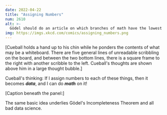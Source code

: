 ```yaml
---
date: 2022-04-22
title: "Assigning Numbers"
num: 2610
alt: >-
  Gödel should do an article on which branches of math have the lowest average theorem number.
img: https://imgs.xkcd.com/comics/assigning_numbers.png
---
```

[Cueball holds a hand up to his chin while he ponders the contents of what may be a whiteboard. There are five general lines of unreadable scribbling on the board, and between the two bottom lines, there is a square frame to the right with another scribble to the left. Cueball's thoughts are shown above him in a large thought bubble.]

Cueball's thinking: If I assign numbers to each of these things, then it becomes ***data***, and I can do ***math*** on it!

[Caption  beneath the panel:]

The same basic idea underlies Gödel's Incompleteness Theorem and all bad data science.
